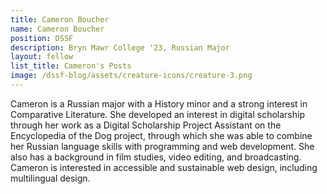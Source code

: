 ```yaml
---
title: Cameron Boucher
name: Cameron Boucher
position: DSSF
description: Bryn Mawr College '23, Russian Major
layout: fellow
list_title: Cameron's Posts
image: /dssf-blog/assets/creature-icons/creature-3.png
---
```


Cameron is a Russian major with a History minor and a strong interest in Comparative Literature. She developed an interest in digital scholarship through her work as a Digital Scholarship Project Assistant on the Encyclopedia of the Dog project, through which she was able to combine her Russian language skills with programming and web development. She also has a background in film studies, video editing, and broadcasting. Cameron is interested in accessible and sustainable web design, including multilingual design.